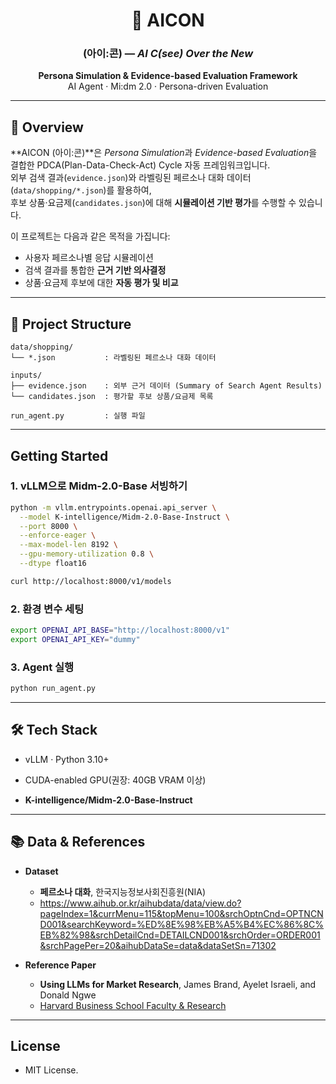 <h1 align="center">🚀 AICON</h1>
<h3 align="center">(아이:콘) — <i>AI C(see) Over the New</i></h3>

<p align="center">
  <b>Persona Simulation & Evidence-based Evaluation Framework</b><br/>
  AI Agent · Mi:dm 2.0 · Persona-driven Evaluation
</p>

---
## 📖 Overview

**AICON (아이:콘)**은 *Persona Simulation*과 *Evidence-based Evaluation*을 결합한 PDCA(Plan-Data-Check-Act) Cycle 자동 프레임워크입니다.  
외부 검색 결과(`evidence.json`)와 라벨링된 페르소나 대화 데이터(`data/shopping/*.json`)를 활용하여,  
후보 상품·요금제(`candidates.json`)에 대해 **시뮬레이션 기반 평가**를 수행할 수 있습니다.

이 프로젝트는 다음과 같은 목적을 가집니다:
- 사용자 페르소나별 응답 시뮬레이션
- 검색 결과를 통합한 **근거 기반 의사결정**
- 상품·요금제 후보에 대한 **자동 평가 및 비교**
---
## 📂 Project Structure

```text
data/shopping/
└── *.json           : 라벨링된 페르소나 대화 데이터

inputs/
├── evidence.json    : 외부 근거 데이터 (Summary of Search Agent Results)
└── candidates.json  : 평가할 후보 상품/요금제 목록

run_agent.py         : 실행 파일

```
---

## Getting Started

### 1. vLLM으로 Midm-2.0-Base 서빙하기
```bash
python -m vllm.entrypoints.openai.api_server \
  --model K-intelligence/Midm-2.0-Base-Instruct \
  --port 8000 \
  --enforce-eager \
  --max-model-len 8192 \
  --gpu-memory-utilization 0.8 \
  --dtype float16

curl http://localhost:8000/v1/models
```

### 2. 환경 변수 세팅
```bash
export OPENAI_API_BASE="http://localhost:8000/v1"
export OPENAI_API_KEY="dummy"
```

### 3. Agent 실행
```bash
python run_agent.py
```
---
## 🛠️ Tech Stack

- vLLM · Python 3.10+

- CUDA-enabled GPU(권장: 40GB VRAM 이상)

- **K-intelligence/Midm-2.0-Base-Instruct**
---
## 📚 Data & References

- **Dataset**
  - **페르소나 대화**, 한국지능정보사회진흥원(NIA)
  - https://www.aihub.or.kr/aihubdata/data/view.do?pageIndex=1&currMenu=115&topMenu=100&srchOptnCnd=OPTNCND001&searchKeyword=%ED%8E%98%EB%A5%B4%EC%86%8C%EB%82%98&srchDetailCnd=DETAILCND001&srchOrder=ORDER001&srchPagePer=20&aihubDataSe=data&dataSetSn=71302

- **Reference Paper**
  - **Using LLMs for Market Research**, James Brand, Ayelet Israeli, and Donald Ngwe  
  - [Harvard Business School Faculty & Research](https://www.hbs.edu/faculty/Pages/item.aspx?num=63859)
---
## License

- MIT License.

